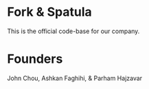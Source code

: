 # Fork & Spatula
This is the official code-base for our company.

# Founders
John Chou, 
Ashkan Faghihi, 
& Parham Hajzavar
